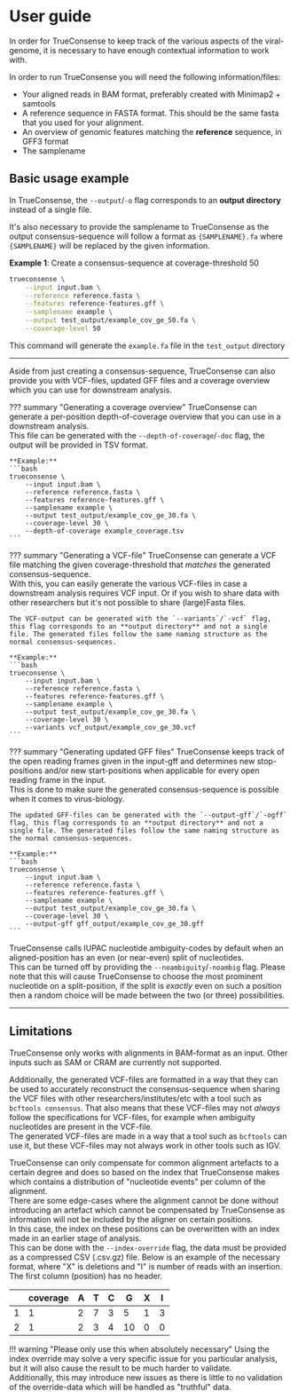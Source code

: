 # User guide

In order for TrueConsense to keep track of the various aspects of the viral-genome, it is necessary to have enough contextual information to work with.

In order to run TrueConsense you will need the following information/files:

* Your aligned reads in BAM format, preferably created with Minimap2 + samtools
* A reference sequence in FASTA format. This should be the same fasta that you used for your alignment.
* An overview of genomic features matching the **reference** sequence, in GFF3 format
* The samplename


## Basic usage example

In TrueConsense, the `--output`/`-o` flag corresponds to an **output directory** instead of a single file.  

It's also necessary to provide the samplename to TrueConsense as the output consensus-sequence will follow a format as `{SAMPLENAME}.fa` where `{SAMPLENAME}` will be replaced by the given information.


**Example 1**: Create a consensus-sequence at coverage-threshold 50
```bash
trueconsense \
    --input input.bam \
    --reference reference.fasta \
    --features reference-features.gff \
    --samplename example \
    --output test_output/example_cov_ge_50.fa \
    --coverage-level 50
```

This command will generate the `example.fa` file in the `test_output` directory

---

Aside from just creating a consensus-sequence, TrueConsense can also provide you with VCF-files, updated GFF files and a coverage overview which you can use for downstream analysis.

??? summary "Generating a coverage overview"
    TrueConsense can generate a per-position depth-of-coverage overview that you can use in a downstream analysis.  
    This file can be generated with the `--depth-of-coverage`/`-doc` flag, the output will be provided in TSV format.

    **Example:**
    ```bash
    trueconsense \
        --input input.bam \
        --reference reference.fasta \
        --features reference-features.gff \
        --samplename example \
        --output test_output/example_cov_ge_30.fa \
        --coverage-level 30 \
        --depth-of-coverage example_coverage.tsv 
    ```

??? summary "Generating a VCF-file"
    TrueConsense can generate a VCF file matching the given coverage-threshold that *matches* the generated consensus-sequence.  
    With this, you can easily generate the various VCF-files in case a downstream analysis requires VCF input. Or if you wish to share data with other researchers but it's not possible to share (large)Fasta files.

    The VCF-output can be generated with the `--variants`/`-vcf` flag, this flag corresponds to an **output directory** and not a single file. The generated files follow the same naming structure as the normal consensus-sequences.

    **Example:**
    ```bash
    trueconsense \
        --input input.bam \
        --reference reference.fasta \
        --features reference-features.gff \
        --samplename example \
        --output test_output/example_cov_ge_30.fa \
        --coverage-level 30 \
        --variants vcf_output/example_cov_ge_30.vcf
    ```

??? summary "Generating updated GFF files"
    TrueConsense keeps track of the open reading frames given in the input-gff and determines new stop-positions and/or new start-positions when applicable for every open reading frame in the input.  
    This is done to make sure the generated consensus-sequence is possible when it comes to virus-biology.  

    The updated GFF-files can be generated with the `--output-gff`/`-ogff` flag, this flag corresponds to an **output directory** and not a single file. The generated files follow the same naming structure as the normal consensus-sequences.

    **Example:**
    ```bash
    trueconsense \
        --input input.bam \
        --reference reference.fasta \
        --features reference-features.gff \
        --samplename example \
        --output test_output/example_cov_ge_30.fa \
        --coverage-level 30 \
        --output-gff gff_output/example_cov_ge_30.gff
    ```

TrueConsense calls IUPAC nucleotide ambiguity-codes by default when an aligned-position has an even (or near-even) split of nucleotides.  
This can be turned off by providing the `--noambiguity`/`-noambig` flag. Please note that this will cause TrueConsense to choose the most prominent nucleotide on a split-position, if the split is *exactly* even on such a position then a random choice will be made between the two (or three) possibilities.

---

## Limitations

TrueConsense only works with alignments in BAM-format as an input. Other inputs such as SAM or CRAM are currently not supported.

Additionally, the generated VCF-files are formatted in a way that they can be used to accurately reconstruct the consensus-sequence when sharing the VCF files with other researchers/institutes/etc with a tool such as `bcftools consensus`. That also means that these VCF-files may not *always* follow the specifications for VCF-files, for example when ambiguity nucleotides are present in the VCF-file.  
The generated VCF-files are made in a way that a tool such as `bcftools` can use it, but these VCF-files may not always work in other tools such as IGV.

TrueConsense can only compensate for common alignment artefacts to a certain degree and does so based on the index that TrueConsense makes which contains a distribution of  "nucleotide events" per column of the alignment.  
There are some edge-cases where the alignment cannot be done without introducing an artefact which cannot be compensated by TrueConsense as information will not be included by the aligner on certain positions.  
In this case, the index on these positions can be overwritten with an index made in an earlier stage of analysis.  
This can be done with the `--index-override` flag, the data must be provided as a compressed CSV (.csv.gz) file. Below is an example of the necessary format, where "X" is deletions and "I" is number of reads with an insertion. The first column (position) has no header.  

|     | coverage | A   | T   | C   | G   | X   | I   |
| --- | -------- | --- | --- | --- | --- | --- | --- |
| 1   | 1        | 2   | 7   | 3   | 5   | 1   | 3   |
| 2   | 1        | 2   | 3   | 4   | 10  | 0   | 0   |

!!! warning "Please only use this when absolutely necessary"
    Using the index override may solve a very specific issue for you particular analysis, but it will also cause the result to be much harder to validate.  
    Additionally, this may introduce new issues as there is little to no validation of the override-data which will be handled as "truthful" data.

